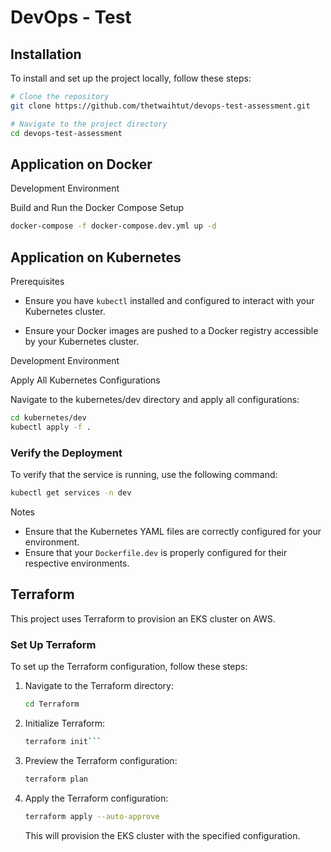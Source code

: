 # DevOps - Test

## Installation
To install and set up the project locally, follow these steps:

```bash
# Clone the repository
git clone https://github.com/thetwaihtut/devops-test-assessment.git

# Navigate to the project directory
cd devops-test-assessment
```
## Application on Docker

Development Environment

Build and Run the Docker Compose Setup

```bash
docker-compose -f docker-compose.dev.yml up -d
```
## Application on Kubernetes

Prerequisites

* Ensure you have ```kubectl``` installed and configured to interact with your Kubernetes cluster.

* Ensure your Docker images are pushed to a Docker registry accessible by your Kubernetes cluster.

Development Environment

Apply All Kubernetes Configurations

Navigate to the kubernetes/dev directory and apply all configurations:

```bash
cd kubernetes/dev
kubectl apply -f .
```
### Verify the Deployment
To verify that the service is running, use the following command:

```bash
kubectl get services -n dev
```
Notes

* Ensure that the Kubernetes YAML files are correctly configured for your environment.
* Ensure that your ```Dockerfile.dev``` is properly configured for their respective environments.

## Terraform
This project uses Terraform to provision an EKS cluster on AWS.

### Set Up Terraform
To set up the Terraform configuration, follow these steps:

1. Navigate to the Terraform directory:

    ```bash
    cd Terraform
    ```

2. Initialize Terraform:

    ```bash
    terraform init```

3. Preview the Terraform configuration:
   
    ```bash
    terraform plan
    ```
  
4. Apply the Terraform configuration:

    ```bash
    terraform apply --auto-approve
    ```

    This will provision the EKS cluster with the specified configuration.
